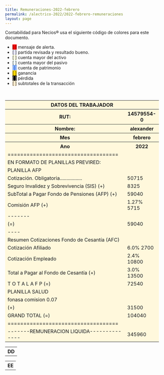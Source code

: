 ```yaml
--- 
title: Remuneraciones-2022-febrero
permalink: /alectrico-2022/2022-febrero-remuneraciones 
layout: page
--- 
```


Contabilidad para Necios® usa el siguiente código de colores para este documento.
<ul>
<li><span style='background-color: red'>[    ]</span> mensaje de alerta. </li>
<li><span style='background-color: lavender'>[    ]</span> partida revisada y resultado bueno. </li>
<li><span style='background-color: lightyellow'>[    ]</span> cuenta mayor del activo </li>
<li><span style='background-color: azure'>[    ]</span> cuenta mayor del pasivo </li>
<li><span style='color: white; background-color: cornflowerblue'>[    ]</span> cuenta de patrimonio </li>
<li><span style='background-color: gold'>[    ]</span> ganancia </li>
<li><span style='color: white; background-color: black'>[    ]</span> pérdida </li>
<li><span style='background-color: blanchedalmond'>[    ]</span> subtotales de la transacción </li>
</ul>
<p style='page-break-after: always;'>&nbsp;</p>
<table style='background-color:cornsilk'>
<thead><th colspan='6'>DATOS DEL TRABAJADOR </th></thead>
<tbody><tr><th> RUT: </th><th> 14579554-0</th></tr><tr><th> Nombre: 	</th><th>	alexander</th></tr><tr><th> Mes </th> <th> febrero</th></tr><tr><th> Ano </th><th>2022</th></tr><tr><td>=================================== </td></tr>
<tr><td>EN FORMATO DE PLANILLAS PREVIRED:</td></tr> 
<tr><td> PLANILLA AFP </td> </tr>
<tr><td>Cotización. Obligatoria................. </td><td> 	50715</td></tr>
<tr><td>Seguro Invalidez y Sobrevivencia (SIS)    (+) </td><td> 	8325</td></tr>
<tr><td> SubTotal a Pagar Fondo de Pensiones (AFP) (+) </td><td> 	59040</td></tr>
<tr><td> Comisión AFP                              (+) </td><td> 	1.27%	5715</td></tr>
<tr><td>                                             ------- </td> </tr>
<tr><td>                                           (=) </td><td> 	59040</td></tr>
<tr><td> ---- </td> </tr> 
<tr><td> Resumen Cotizaciones Fondo de Cesantía (AFC) </td> </tr>
<tr><td>  Cotización Afiliado                   </td><td>	6.0%	2700</td></tr>
<tr><td>  Cotización Empleado                   </td><td> 	2.4%	10800</td></tr>
<tr><td>Total a Pagar al Fondo de Cesantía         (+) </td><td> 	3.0%	13500</td></tr>
<tr><td>             T O T A L   A  F  P           (=) </td><td>	72540</td></tr>
<tr> </tr>
<tr><td> PLANILLA SALUD  </td> </tr> 
<tr><td>fonasa	comision	0.07</td></tr>
<tr><td>                                           (+) </td><td> 	31500</td></tr>
<tr><td>             GRAND TOTAL                   (=) </td><td> 	104040</td></tr>
<tr><td> =================================== </td> </tr>
<tr><td> -------REMUNERACION LIQUIDA-------------- </td><td> 	345960</td></tr>
</tbody></table><table><tr><th> DD </th></tr></table><table><tr><th> EE </th></tr></table>